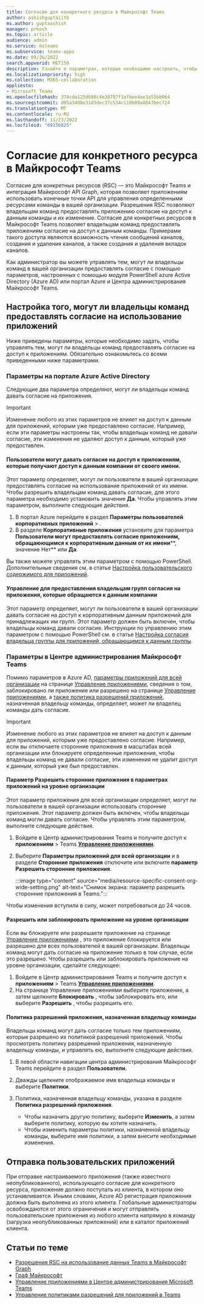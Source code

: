 ```yaml
---
title: Согласие для конкретного ресурса в Майкрософт Teams
author: ashishguptaiitb
ms.author: guptaashish
manager: prkosh
ms.topic: article
audience: admin
ms.service: msteams
ms.subservice: teams-apps
ms.date: 09/26/2022
search.appverid: MET150
description: Узнайте о параметрах, которые необходимо настроить, чтобы контролировать, могут ли владельцы команд в вашей организации предоставлять согласие на приложения.
ms.localizationpriority: high
ms.collection: M365-collaboration
appliesto:
- Microsoft Teams
ms.openlocfilehash: 374cda125d688c4e38797f1afbee4ae3a55bb064
ms.sourcegitcommit: d95a3408e31d3dec37c534c110b09a8847bec724
ms.translationtype: MT
ms.contentlocale: ru-RU
ms.lasthandoff: 11/23/2022
ms.locfileid: "69156825"
---
```

# <a name="resource-specific-consent-in-microsoft-teams"></a>Согласие для конкретного ресурса в Майкрософт Teams

Согласие для конкретных ресурсов (RSC) — это Майкрософт Teams и интеграция Майкрософт API Graph, которая позволяет приложениям использовать конечные точки API для управления определенными ресурсами команды в вашей организации. Разрешения RSC позволяют владельцам команд предоставлять приложению согласие на доступ к данным команды и их изменение. Согласие для конкретных ресурсов в Майкрософт Teams позволяет владельцам команд предоставлять приложениям согласие на доступ к данным команды. Примерами такого доступа являются возможность чтения сообщений каналов, создания и удаления каналов, а также создания и удаления вкладок каналов.

Как администратор вы можете управлять тем, могут ли владельцы команд в вашей организации предоставлять согласие с помощью параметров, настроенных с помощью модуля PowerShell azure Active Directory (Azure AD) или портал Azure и Центра администрирования Майкрософт Teams.  

## <a name="set-whether-team-owners-can-give-consent-to-apps"></a>Настройка того, могут ли владельцы команд предоставлять согласие на использование приложений

Ниже приведены параметры, которые необходимо задать, чтобы управлять тем, могут ли владельцы команд предоставлять согласие на доступ к приложениям. Обязательно ознакомьтесь со всеми приведенными ниже параметрами.

### <a name="settings-in-azure-active-directory-portal"></a>Параметры на портале Azure Active Directory

Следующие два параметра определяют, могут ли владельцы команд давать согласие на приложения.

> [!IMPORTANT]
> Изменение любого из этих параметров не влияет на доступ к данным для приложений, которым уже предоставлено согласие. Например, если эти параметры настроены так, чтобы владельцы команд не давали согласие, эти изменения не удаляют доступ к данным, который уже предоставлен.

#### <a name="the-users-can-consent-to-apps-accessing-company-data-on-their-behalf-setting"></a>Пользователи могут давать согласие на доступ к приложениям, которые получают доступ к данным компании от своего имени.

Этот параметр определяет, могут ли пользователи в вашей организации предоставлять согласие на использование приложений от их имени. Чтобы разрешить владельцам команд давать согласие, для этого параметра необходимо установить значение **Да**. Чтобы управлять этим параметром, выполните следующие действия.

1. В портал Azure перейдите в раздел **Параметры пользователей корпоративных приложений** > .
2. В разделе **Корпоративные приложения** установите для параметра **Пользователи могут предоставлять согласие приложениям, обращаюющимся к корпоративным данным от их имени****, значение Нет** или **Да**.

Вы также можете управлять этим параметром с помощью PowerShell. Дополнительные сведения см. в статье [Настройка пользовательского содержимого для приложений](/azure/active-directory/manage-apps/configure-user-consent#configure-user-consent-to-applications).

#### <a name="control-to-let-group-owners-consent-to-apps-that-access-company-data"></a>Управление для предоставления владельцам групп согласия на приложения, которые обращаются к данным компании

Этот параметр определяет, могут ли пользователи в вашей организации давать согласие на доступ к корпоративным данным приложений для принадлежащих им групп. Этот параметр должен быть включен, чтобы владельцы команд давали согласие. Инструкции по управлению этим параметром с помощью PowerShell см. в статье [Настройка согласия владельца группы для приложений, обращающимся к данным группы](/azure/active-directory/manage-apps/configure-user-consent#configure-group-owner-consent-to-apps-accessing-group-data).

### <a name="settings-in-the-microsoft-teams-admin-center"></a>Параметры в Центре администрирования Майкрософт Teams

Помимо параметров в Azure AD, [параметры приложений для всей организации](manage-apps.md#manage-org-wide-app-settings) на странице [Управление приложениями](manage-apps.md), сведения о том, заблокировано ли приложение или разрешено на странице [Управление приложениями](manage-apps.md#allow-and-block-apps), а [также политика разрешений приложений](teams-app-permission-policies.md), назначенная владельцу команды, определяет, может ли владелец команды дать согласие.

> [!IMPORTANT]
> Изменение любого из этих параметров не влияет на доступ к данным для приложений, которым уже предоставлено согласие. Например, если вы отключаете сторонние приложения в масштабах всей организации или блокируете определенные приложения, чтобы владельцы команд не давали согласие, эти изменения не удалит доступ к данным, который уже был предоставлен.  

#### <a name="the-allow-third-party-apps-option-in-org-wide-app-settings"></a>Параметр Разрешить сторонние приложения в параметрах приложений на уровне организации

Этот параметр приложения для всей организации определяет, могут ли пользователи в вашей организации использовать сторонние приложения. Этот параметр должен быть включен, чтобы владельцы команд могли давать согласие. Чтобы управлять этим параметром, выполните следующие действия.

1. Войдите в Центр администрирования Teams и получите доступ к **приложениям** >  Teams **[Управление приложениями](https://admin.teams.microsoft.com/policies/manage-apps)**.
1. Выберите **Параметры приложений для всей организации** и в разделе **Сторонние приложения** отключите или включите **параметр Разрешить сторонние приложения**.

   :::image type="content" source="media/resource-specific-consent-org-wide-setting.png" alt-text="Снимок экрана: параметр разрешить сторонние приложения в Teams.":::

Чтобы изменения вступили в силу, может потребоваться до 24 часов.

#### <a name="allow-or-block-the-app-at-the-org-level"></a>Разрешить или заблокировать приложение на уровне организации

Если вы блокируете или разрешаете приложение на странице [Управление приложениями](manage-apps.md#allow-and-block-apps) , это приложение блокируется или разрешено для всех пользователей в вашей организации. Владельцы команд могут дать согласие на приложение только в том случае, если это разрешено. Чтобы разрешить или заблокировать приложение на уровне организации, сделайте следующее:

1. Войдите в Центр администрирования Teams и получите доступ к **приложениям** >  Teams **[Управление приложениями](https://admin.teams.microsoft.com/policies/manage-apps)**.
1. На странице Управление приложениями выберите приложение, а затем щелкните **Блокировать** , чтобы заблокировать его, или выберите **Разрешить** , чтобы разрешить его.

#### <a name="app-permission-policy-assigned-to-the-team-owner"></a>Политика разрешений приложения, назначенная владельцу команды

Владельцы команд могут дать согласие только тем приложениям, которые разрешено их политикой разрешений приложений. Чтобы просмотреть политику разрешений приложения, назначенную владельцу команды, и управлять ею, выполните следующие действия.

1. В левой области навигации центра администрирования Майкрософт Teams перейдите в раздел **Пользователи**.
1. Дважды щелкните отображаемое имя владельца команды и выберите **Политики**.
1. Политика, назначенная владельцу команды, указана в разделе **Политика разрешений приложения**.

    * Чтобы назначить другую политику, выберите **Изменить**, а затем выберите политику, которую вы хотите назначить.
    * Чтобы изменить параметры политики, назначенной владельцу команды, выберите имя политики, а затем внесите необходимые изменения.  

## <a name="upload-custom-apps"></a>Отправка пользовательских приложений

При отправке настраиваемого приложения (также известного неопубликованного), использующего согласие для конкретного ресурса, приложение должно поступать из клиента, в котором оно устанавливается. Иными словами, Azure AD регистрация приложения должна быть выполнена из этого клиента. Глобальные администраторы освобождаются от этого ограничения и могут отправлять пользовательские приложения из любого клиента напрямую в команду (загрузка неопубликованных приложений) или в каталог приложений клиента.

## <a name="related-articles"></a>Статьи по теме

* [Разрешения RSC на использование данных Teams в Майкрософт Graph](/microsoftteams/platform/graph-api/rsc/resource-specific-consent)
* [Граф Майкрософт](https://developer.microsoft.com/graph)
* [Управление приложениями в Центре администрирования Microsoft Teams](manage-apps.md)
* [Управление политиками разрешений для приложений в Teams](teams-app-permission-policies.md)
